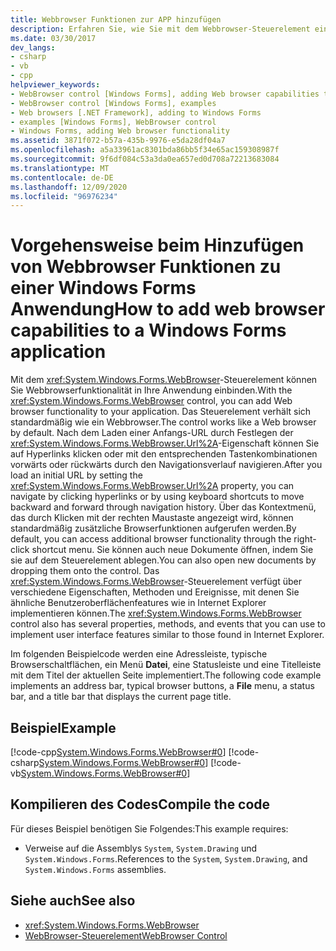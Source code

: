 ```yaml
---
title: Webbrowser Funktionen zur APP hinzufügen
description: Erfahren Sie, wie Sie mit dem Webbrowser-Steuerelement einer Windows Forms Anwendung Webbrowser Funktionen hinzufügen.
ms.date: 03/30/2017
dev_langs:
- csharp
- vb
- cpp
helpviewer_keywords:
- WebBrowser control [Windows Forms], adding Web browser capabilities to your application
- WebBrowser control [Windows Forms], examples
- Web browsers [.NET Framework], adding to Windows Forms
- examples [Windows Forms], WebBrowser control
- Windows Forms, adding Web browser functionality
ms.assetid: 3871f072-b57a-435b-9976-e5da28df04a7
ms.openlocfilehash: a5a33961ac8301bda86bb5f34e65ac159308987f
ms.sourcegitcommit: 9f6df084c53a3da0ea657ed0d708a72213683084
ms.translationtype: MT
ms.contentlocale: de-DE
ms.lasthandoff: 12/09/2020
ms.locfileid: "96976234"
---
```

# <a name="how-to-add-web-browser-capabilities-to-a-windows-forms-application"></a><span data-ttu-id="4b4fd-103">Vorgehensweise beim Hinzufügen von Webbrowser Funktionen zu einer Windows Forms Anwendung</span><span class="sxs-lookup"><span data-stu-id="4b4fd-103">How to add web browser capabilities to a Windows Forms application</span></span>

<span data-ttu-id="4b4fd-104">Mit dem <xref:System.Windows.Forms.WebBrowser>-Steuerelement können Sie Webbrowserfunktionalität in Ihre Anwendung einbinden.</span><span class="sxs-lookup"><span data-stu-id="4b4fd-104">With the <xref:System.Windows.Forms.WebBrowser> control, you can add Web browser functionality to your application.</span></span> <span data-ttu-id="4b4fd-105">Das Steuerelement verhält sich standardmäßig wie ein Webbrowser.</span><span class="sxs-lookup"><span data-stu-id="4b4fd-105">The control works like a Web browser by default.</span></span> <span data-ttu-id="4b4fd-106">Nach dem Laden einer Anfangs-URL durch Festlegen der <xref:System.Windows.Forms.WebBrowser.Url%2A>-Eigenschaft können Sie auf Hyperlinks klicken oder mit den entsprechenden Tastenkombinationen vorwärts oder rückwärts durch den Navigationsverlauf navigieren.</span><span class="sxs-lookup"><span data-stu-id="4b4fd-106">After you load an initial URL by setting the <xref:System.Windows.Forms.WebBrowser.Url%2A> property, you can navigate by clicking hyperlinks or by using keyboard shortcuts to move backward and forward through navigation history.</span></span> <span data-ttu-id="4b4fd-107">Über das Kontextmenü, das durch Klicken mit der rechten Maustaste angezeigt wird, können standardmäßig zusätzliche Browserfunktionen aufgerufen werden.</span><span class="sxs-lookup"><span data-stu-id="4b4fd-107">By default, you can access additional browser functionality through the right-click shortcut menu.</span></span> <span data-ttu-id="4b4fd-108">Sie können auch neue Dokumente öffnen, indem Sie sie auf dem Steuerelement ablegen.</span><span class="sxs-lookup"><span data-stu-id="4b4fd-108">You can also open new documents by dropping them onto the control.</span></span> <span data-ttu-id="4b4fd-109">Das <xref:System.Windows.Forms.WebBrowser>-Steuerelement verfügt über verschiedene Eigenschaften, Methoden und Ereignisse, mit denen Sie ähnliche Benutzeroberflächenfeatures wie in Internet Explorer implementieren können.</span><span class="sxs-lookup"><span data-stu-id="4b4fd-109">The <xref:System.Windows.Forms.WebBrowser> control also has several properties, methods, and events that you can use to implement user interface features similar to those found in Internet Explorer.</span></span>

<span data-ttu-id="4b4fd-110">Im folgenden Beispielcode werden eine Adressleiste, typische Browserschaltflächen, ein Menü **Datei**, eine Statusleiste und eine Titelleiste mit dem Titel der aktuellen Seite implementiert.</span><span class="sxs-lookup"><span data-stu-id="4b4fd-110">The following code example implements an address bar, typical browser buttons, a **File** menu, a status bar, and a title bar that displays the current page title.</span></span>

## <a name="example"></a><span data-ttu-id="4b4fd-111">Beispiel</span><span class="sxs-lookup"><span data-stu-id="4b4fd-111">Example</span></span>

[!code-cpp[System.Windows.Forms.WebBrowser#0](~/samples/snippets/cpp/VS_Snippets_Winforms/System.Windows.Forms.WebBrowser/CPP/form1.cpp#0)]
[!code-csharp[System.Windows.Forms.WebBrowser#0](~/samples/snippets/csharp/VS_Snippets_Winforms/System.Windows.Forms.WebBrowser/CS/form1.cs#0)]
[!code-vb[System.Windows.Forms.WebBrowser#0](~/samples/snippets/visualbasic/VS_Snippets_Winforms/System.Windows.Forms.WebBrowser/VB/form1.vb#0)]
  
## <a name="compile-the-code"></a><span data-ttu-id="4b4fd-112">Kompilieren des Codes</span><span class="sxs-lookup"><span data-stu-id="4b4fd-112">Compile the code</span></span>

<span data-ttu-id="4b4fd-113">Für dieses Beispiel benötigen Sie Folgendes:</span><span class="sxs-lookup"><span data-stu-id="4b4fd-113">This example requires:</span></span>

- <span data-ttu-id="4b4fd-114">Verweise auf die Assemblys `System`, `System.Drawing` und `System.Windows.Forms`.</span><span class="sxs-lookup"><span data-stu-id="4b4fd-114">References to the `System`, `System.Drawing`, and `System.Windows.Forms` assemblies.</span></span>

## <a name="see-also"></a><span data-ttu-id="4b4fd-115">Siehe auch</span><span class="sxs-lookup"><span data-stu-id="4b4fd-115">See also</span></span>

- <xref:System.Windows.Forms.WebBrowser>
- [<span data-ttu-id="4b4fd-116">WebBrowser-Steuerelement</span><span class="sxs-lookup"><span data-stu-id="4b4fd-116">WebBrowser Control</span></span>](webbrowser-control-windows-forms.md)

